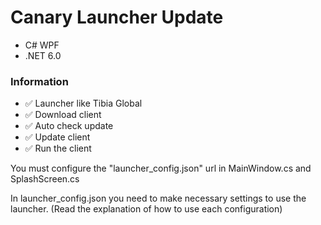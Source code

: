 # Canary Launcher Update
* C# WPF
* .NET 6.0

### Information

* ✅ Launcher like Tibia Global
* ✅ Download client
* ✅ Auto check update
* ✅ Update client
* ✅ Run the client

You must configure the "launcher_config.json" url in MainWindow.cs and SplashScreen.cs

In launcher_config.json you need to make necessary settings to use the launcher. (Read the explanation of how to use each configuration)
